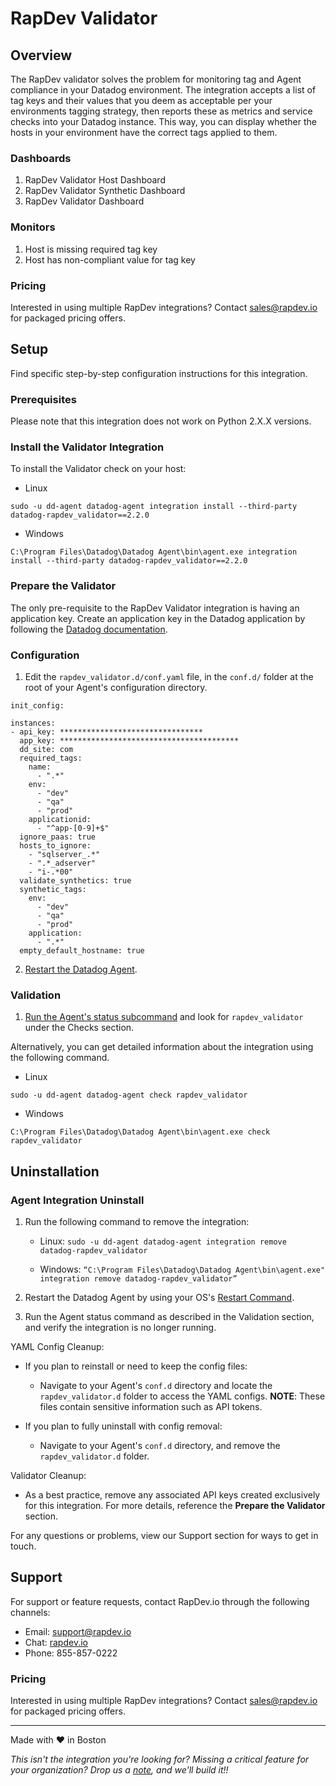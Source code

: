 # RapDev Validator

## Overview
The RapDev validator solves the problem for monitoring tag and Agent compliance in your Datadog environment. The integration accepts a list of tag keys and their values that you deem as acceptable per your environments tagging strategy, then reports these as metrics and service checks into your Datadog instance. This way, you can display whether the hosts in your environment have the correct tags applied to them.

### Dashboards
1. RapDev Validator Host Dashboard
2. RapDev Validator Synthetic Dashboard
3. RapDev Validator Dashboard

### Monitors
1. Host is missing required tag key
2. Host has non-compliant value for tag key

### Pricing
Interested in using multiple RapDev integrations? Contact [sales@rapdev.io](mailto:sales@rapdev.io) for packaged pricing offers.

## Setup
Find specific step-by-step configuration instructions for this integration.

### Prerequisites

Please note that this integration does not work on Python 2.X.X versions. 

### Install the Validator Integration
To install the Validator check on your host:

- Linux

`sudo -u dd-agent datadog-agent integration install --third-party datadog-rapdev_validator==2.2.0`
- Windows

`C:\Program Files\Datadog\Datadog Agent\bin\agent.exe integration install --third-party datadog-rapdev_validator==2.2.0`

### Prepare the Validator

The only pre-requisite to the RapDev Validator integration is having an application key. Create an application key in the Datadog application by following the [Datadog documentation](https://docs.datadoghq.com/account_management/api-app-keys/#add-application-keys).

### Configuration

1. Edit the `rapdev_validator.d/conf.yaml` file, in the `conf.d/` folder at the root of your Agent's configuration directory.
  ```
  init_config:
  
  instances:
  - api_key: ********************************
    app_key: ****************************************
    dd_site: com
    required_tags:
      name:
        - ".*"
      env:
        - "dev"
        - "qa"
        - "prod"
      applicationid:
        - "^app-[0-9]+$"
    ignore_paas: true
    hosts_to_ignore:
      - "sqlserver_.*"
      - ".*_adserver"
      - "i-.*00"
    validate_synthetics: true
    synthetic_tags:
      env:
        - "dev"
        - "qa"
        - "prod"
      application:
        - ".*"
    empty_default_hostname: true
  ```
2. [Restart the Datadog Agent](https://docs.datadoghq.com/agent/guide/agent-commands/?tab=agentv6v7#start-stop-and-restart-the-agent).

### Validation
1. [Run the Agent's status subcommand](https://docs.datadoghq.com/agent/guide/agent-commands/?tab=agentv6v7#agent-information) and look for `rapdev_validator` under the Checks section.

Alternatively, you can get detailed information about the integration using the following command.
- Linux

`sudo ‐u dd‐agent datadog‐agent check rapdev_validator`
- Windows

`C:\Program Files\Datadog\Datadog Agent\bin\agent.exe check rapdev_validator`

## Uninstallation

### Agent Integration Uninstall 

1. Run the following command to remove the integration:

    - Linux: `sudo -u dd-agent datadog-agent integration remove datadog-rapdev_validator`

    - Windows: `“C:\Program Files\Datadog\Datadog Agent\bin\agent.exe" integration remove datadog-rapdev_validator”`
        
2. Restart the Datadog Agent by using your OS's [Restart Command](https://docs.datadoghq.com/agent/guide/agent-commands/?tab=agentv6v7#restart-the-agent).

3. Run the Agent status command as described in the Validation section, and verify the integration is no longer running.

YAML Config Cleanup:
- If you plan to reinstall or need to keep the config files:
    - Navigate to your Agent's `conf.d` directory and locate the `rapdev_validator.d` folder to access the YAML configs. **NOTE**: These files contain sensitive information such as API tokens.
    
- If you plan to fully uninstall with config removal:
    - Navigate to your Agent's `conf.d` directory, and remove the `rapdev_validator.d` folder.

Validator Cleanup:
- As a best practice, remove any associated API keys created exclusively for this integration. For more details, reference the **Prepare the Validator** section.

For any questions or problems, view our Support section for ways to get in touch.

## Support
For support or feature requests, contact RapDev.io through the following channels:

- Email: support@rapdev.io
- Chat: [rapdev.io](https://www.rapdev.io/#Get-in-touch)
- Phone: 855-857-0222

### Pricing
Interested in using multiple RapDev integrations? Contact [sales@rapdev.io](mailto:sales@rapdev.io) for packaged pricing offers.

---
Made with ❤️ in Boston

*This isn't the integration you're looking for? Missing a critical feature for your organization? Drop us a [note](mailto:support@rapdev.io), and we'll build it!!*
